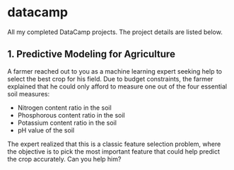 # datacamp
All my completed DataCamp projects. The project details are listed below.

## 1. Predictive Modeling for Agriculture
A farmer reached out to you as a machine learning expert seeking help to select the best crop for his field. Due to budget constraints, the farmer explained that he could only afford to measure one out of the four essential soil measures:
- Nitrogen content ratio in the soil
- Phosphorous content ratio in the soil
- Potassium content ratio in the soil
- pH value of the soil

The expert realized that this is a classic feature selection problem, where the objective is to pick the most important feature that could help predict the crop accurately. Can you help him?
